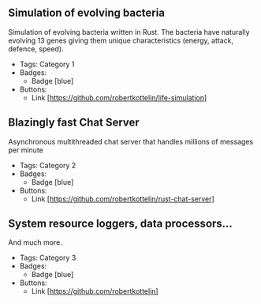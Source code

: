## Simulation of evolving bacteria
Simulation of evolving bacteria written in Rust. The bacteria have naturally evolving 13 genes giving them unique characteristics (energy, attack, defence, speed).
- Tags: Category 1
- Badges:
  - Badge [blue]
- Buttons:
  - Link [https://github.com/robertkottelin/life-simulation]

## Blazingly fast Chat Server
Asynchronous multithreaded chat server that handles millions of messages per minute
- Tags: Category 2
- Badges:
  - Badge [blue]
- Buttons:
  - Link [https://github.com/robertkottelin/rust-chat-server]

## System resource loggers, data processors...
And much more.
- Tags: Category 3
- Badges:
  - Badge [blue]
- Buttons:
  - Link [https://github.com/robertkottelin]